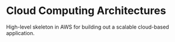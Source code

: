 # Cloud Computing Architectures
High-level skeleton in AWS for building out a scalable cloud-based application.
